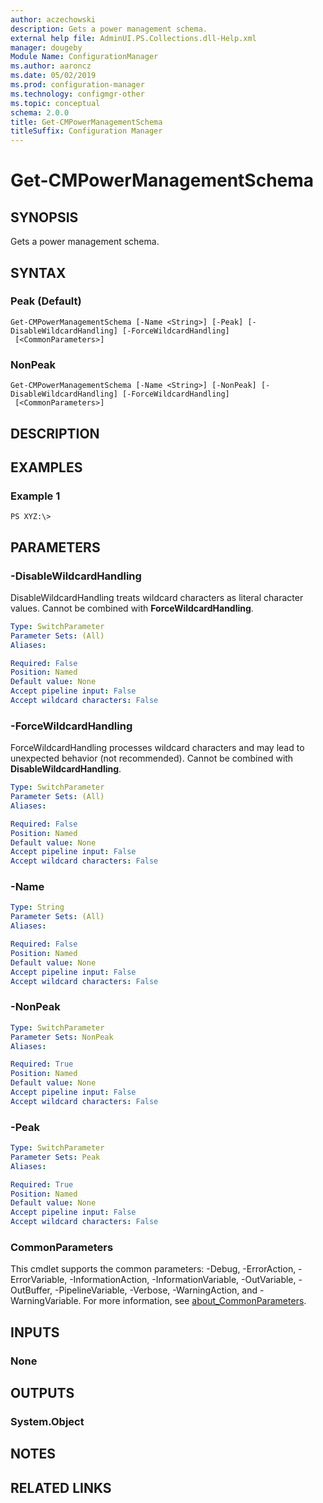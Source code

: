 ```yaml
---
author: aczechowski
description: Gets a power management schema.
external help file: AdminUI.PS.Collections.dll-Help.xml
manager: dougeby
Module Name: ConfigurationManager
ms.author: aaroncz
ms.date: 05/02/2019
ms.prod: configuration-manager
ms.technology: configmgr-other
ms.topic: conceptual
schema: 2.0.0
title: Get-CMPowerManagementSchema
titleSuffix: Configuration Manager
---
```


# Get-CMPowerManagementSchema

## SYNOPSIS
Gets a power management schema.

## SYNTAX

### Peak (Default)
```
Get-CMPowerManagementSchema [-Name <String>] [-Peak] [-DisableWildcardHandling] [-ForceWildcardHandling]
 [<CommonParameters>]
```

### NonPeak
```
Get-CMPowerManagementSchema [-Name <String>] [-NonPeak] [-DisableWildcardHandling] [-ForceWildcardHandling]
 [<CommonParameters>]
```

## DESCRIPTION

## EXAMPLES

### Example 1
```
PS XYZ:\>
```

## PARAMETERS

### -DisableWildcardHandling
DisableWildcardHandling treats wildcard characters as literal character values. Cannot be combined with **ForceWildcardHandling**.

```yaml
Type: SwitchParameter
Parameter Sets: (All)
Aliases:

Required: False
Position: Named
Default value: None
Accept pipeline input: False
Accept wildcard characters: False
```

### -ForceWildcardHandling
ForceWildcardHandling processes wildcard characters and may lead to unexpected behavior (not recommended). Cannot be combined with **DisableWildcardHandling**.

```yaml
Type: SwitchParameter
Parameter Sets: (All)
Aliases:

Required: False
Position: Named
Default value: None
Accept pipeline input: False
Accept wildcard characters: False
```

### -Name
```yaml
Type: String
Parameter Sets: (All)
Aliases:

Required: False
Position: Named
Default value: None
Accept pipeline input: False
Accept wildcard characters: False
```

### -NonPeak
```yaml
Type: SwitchParameter
Parameter Sets: NonPeak
Aliases:

Required: True
Position: Named
Default value: None
Accept pipeline input: False
Accept wildcard characters: False
```

### -Peak
```yaml
Type: SwitchParameter
Parameter Sets: Peak
Aliases:

Required: True
Position: Named
Default value: None
Accept pipeline input: False
Accept wildcard characters: False
```

### CommonParameters
This cmdlet supports the common parameters: -Debug, -ErrorAction, -ErrorVariable, -InformationAction, -InformationVariable, -OutVariable, -OutBuffer, -PipelineVariable, -Verbose, -WarningAction, and -WarningVariable. For more information, see [about_CommonParameters](http://go.microsoft.com/fwlink/?LinkID=113216).

## INPUTS

### None

## OUTPUTS

### System.Object

## NOTES

## RELATED LINKS
